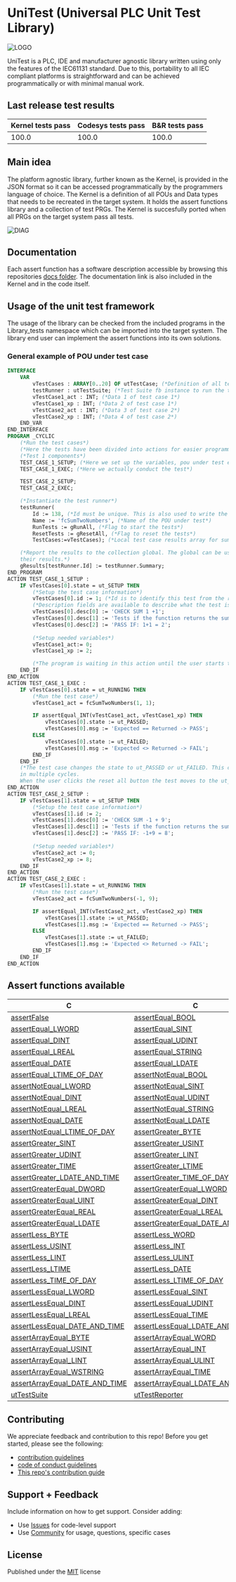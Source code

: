 # UniTest (Universal PLC Unit Test Library)

![LOGO](logo.png)

UniTest is a PLC, IDE and manufacturer agnostic library written using only the features of the IEC61131 standard. Due to this, portability to all IEC compliant platforms is straightforward and can be achieved programmatically or with minimal manual work.

## Last release test results

| Kernel tests pass | Codesys tests pass | B&R tests pass |  
| ----------------- | ------------------ | -------------- |  
| 100.0 | 100.0 | 100.0 |  

## Main idea

The platform agnostic library, further known as the Kernel, is provided in the JSON format so it can be accessed programmatically by the programmers language of choice. The Kernel is a definition of all POUs and Data types that needs to be recreated in the target system. It holds the assert functions library and a collection of test PRGs. The Kernel is succesfully ported when all PRGs on the target system pass all tests.

![DIAG](diag.png)

## Documentation

Each assert function has a software description accessible by browsing this repositories [docs folder](docs/index.md). The documentation link is also included in the Kernel and in the code itself.

## Usage of the unit test framework

The usage of the library can be checked from the included programs in the Library_tests namespace which can be imported into the target system.
The library end user can implement the assert functions into its own solutions.

### General example of POU under test case

```pascal
INTERFACE
    VAR 
        vTestCases : ARRAY[0..20] OF utTestCase; (*Definition of all test cases for this POU*)
        testRunner : utTestSuite; (*Test Suite fb instance to run the tests*)
        vTestCase1_act : INT; (*Data 1 of test case 1*)
        vTestCase1_xp : INT; (*Data 2 of test case 1*)
        vTestCase2_act : INT; (*Data 3 of test case 2*)
        vTestCase2_xp : INT; (*Data 4 of test case 2*)
    END_VAR
END_INTERFACE
PROGRAM _CYCLIC
    (*Run the test cases*)
    (*Here the tests have been divided into actions for easier programming and readability*)
    (*Test 1 components*)
    TEST_CASE_1_SETUP; (*Here we set up the variables, pou under test etc*)
    TEST_CASE_1_EXEC; (*Here we actually conduct the test*)

    TEST_CASE_2_SETUP;
    TEST_CASE_2_EXEC;

    (*Instantiate the test runner*)
    testRunner(
    	Id := 138, (*Id must be unique. This is also used to write the results to a unique index of the global results variable*)
    	Name := 'fcSumTwoNumbers', (*Name of the POU under test*)
        RunTests := gRunAll, (*Flag to start the tests*)
    	ResetTests := gResetAll, (*Flag to reset the tests*)
    	TestCases:=vTestCases); (*Local test case results array for summarizing*)

    (*Report the results to the collection global. The global can be used to keep track of all POUs under test and 
    their results.*)
    gResults[testRunner.Id] := testRunner.Summary;
END_PROGRAM
ACTION TEST_CASE_1_SETUP :
    IF vTestCases[0].state = ut_SETUP THEN
    	(*Setup the test case information*)
    	vTestCases[0].id := 1; (*Id is to identify this test from the rest of this POUs tests*)
        (*Description fields are available to describe what the test is all about and additional information*)
    	vTestCases[0].desc[0] := 'CHECK SUM 1 +1';
        vTestCases[0].desc[1] := 'Tests if the function returns the sum of 1+1 as 2';
    	vTestCases[0].desc[2] := 'PASS IF: 1+1 = 2';
    	
    	(*Setup needed variables*)
    	vTestCase1_act:= 0;
    	vTestCase1_xp := 2;

        (*The program is waiting in this action until the user starts the test. The test runner changes the vTestCases[0].state to utRunning*)
    END_IF
END_ACTION
ACTION TEST_CASE_1_EXEC :
    IF vTestCases[0].state = ut_RUNNING THEN
    	(*Run the test case*)
        vTestCase1_act = fcSumTwoNumbers(1, 1);

    	IF assertEqual_INT(vTestCase1_act, vTestCase1_xp) THEN
    		vTestCases[0].state := ut_PASSED;
    		vTestCases[0].msg := 'Expected == Returned -> PASS';
    	ELSE
    		vTestCases[0].state := ut_FAILED;
    		vTestCases[0].msg := 'Expected <> Returned -> FAIL';
    	END_IF
    END_IF
    (*The test case changes the state to ut_PASSED or ut_FAILED. This can be used if the test needs to be conducted
    in multiple cycles.
    When the user clicks the reset all button the test moves to the ut_SETUP state and can be started again*)
END_ACTION
ACTION TEST_CASE_2_SETUP :
    IF vTestCases[1].state = ut_SETUP THEN
    	(*Setup the test case information*)
    	vTestCases[1].id := 2;
    	vTestCases[1].desc[0] := 'CHECK SUM -1 + 9';
        vTestCases[1].desc[1] := 'Tests if the function returns the sum of -1+9 as 8';
    	vTestCases[1].desc[2] := 'PASS IF: -1+9 = 8';
    	
    	(*Setup needed variables*)
    	vTestCase2_act := 0;
    	vTestCase2_xp := 8;
    END_IF
END_ACTION
ACTION TEST_CASE_2_EXEC :
    IF vTestCases[1].state = ut_RUNNING THEN
    	(*Run the test case*)
        vTestCase2_act = fcSumTwoNumbers(-1, 9);

    	IF assertEqual_INT(vTestCase2_act, vTestCase2_xp) THEN
    		vTestCases[1].state := ut_PASSED;
    		vTestCases[1].msg := 'Expected == Returned -> PASS';
    	ELSE
    		vTestCases[1].state := ut_FAILED;
    		vTestCases[1].msg := 'Expected <> Returned -> FAIL';
    	END_IF
    END_IF
END_ACTION
```

## Assert functions available

|  C  |  C  |  C  |  C  |  C  |  
| --- | --- | --- | --- | --- |  
| [assertFalse](https://github.com/tkucic/iecUniTest/blob/main/docs/docs/ns/iecUniTest/fc/assertFalse.md) | [assertEqual_BOOL](https://github.com/tkucic/iecUniTest/blob/main/docs/docs/ns/iecUniTest/fc/assertEqual_BOOL.md) | [assertEqual_BYTE](https://github.com/tkucic/iecUniTest/blob/main/docs/docs/ns/iecUniTest/fc/assertEqual_BYTE.md) | [assertEqual_WORD](https://github.com/tkucic/iecUniTest/blob/main/docs/docs/ns/iecUniTest/fc/assertEqual_WORD.md) | [assertEqual_DWORD](https://github.com/tkucic/iecUniTest/blob/main/docs/docs/ns/iecUniTest/fc/assertEqual_DWORD.md) |  
| [assertEqual_LWORD](https://github.com/tkucic/iecUniTest/blob/main/docs/docs/ns/iecUniTest/fc/assertEqual_LWORD.md) | [assertEqual_SINT](https://github.com/tkucic/iecUniTest/blob/main/docs/docs/ns/iecUniTest/fc/assertEqual_SINT.md) | [assertEqual_USINT](https://github.com/tkucic/iecUniTest/blob/main/docs/docs/ns/iecUniTest/fc/assertEqual_USINT.md) | [assertEqual_INT](https://github.com/tkucic/iecUniTest/blob/main/docs/docs/ns/iecUniTest/fc/assertEqual_INT.md) | [assertEqual_UINT](https://github.com/tkucic/iecUniTest/blob/main/docs/docs/ns/iecUniTest/fc/assertEqual_UINT.md) |  
| [assertEqual_DINT](https://github.com/tkucic/iecUniTest/blob/main/docs/docs/ns/iecUniTest/fc/assertEqual_DINT.md) | [assertEqual_UDINT](https://github.com/tkucic/iecUniTest/blob/main/docs/docs/ns/iecUniTest/fc/assertEqual_UDINT.md) | [assertEqual_LINT](https://github.com/tkucic/iecUniTest/blob/main/docs/docs/ns/iecUniTest/fc/assertEqual_LINT.md) | [assertEqual_ULINT](https://github.com/tkucic/iecUniTest/blob/main/docs/docs/ns/iecUniTest/fc/assertEqual_ULINT.md) | [assertEqual_REAL](https://github.com/tkucic/iecUniTest/blob/main/docs/docs/ns/iecUniTest/fc/assertEqual_REAL.md) |  
| [assertEqual_LREAL](https://github.com/tkucic/iecUniTest/blob/main/docs/docs/ns/iecUniTest/fc/assertEqual_LREAL.md) | [assertEqual_STRING](https://github.com/tkucic/iecUniTest/blob/main/docs/docs/ns/iecUniTest/fc/assertEqual_STRING.md) | [assertEqual_WSTRING](https://github.com/tkucic/iecUniTest/blob/main/docs/docs/ns/iecUniTest/fc/assertEqual_WSTRING.md) | [assertEqual_TIME](https://github.com/tkucic/iecUniTest/blob/main/docs/docs/ns/iecUniTest/fc/assertEqual_TIME.md) | [assertEqual_LTIME](https://github.com/tkucic/iecUniTest/blob/main/docs/docs/ns/iecUniTest/fc/assertEqual_LTIME.md) |  
| [assertEqual_DATE](https://github.com/tkucic/iecUniTest/blob/main/docs/docs/ns/iecUniTest/fc/assertEqual_DATE.md) | [assertEqual_LDATE](https://github.com/tkucic/iecUniTest/blob/main/docs/docs/ns/iecUniTest/fc/assertEqual_LDATE.md) | [assertEqual_DATE_AND_TIME](https://github.com/tkucic/iecUniTest/blob/main/docs/docs/ns/iecUniTest/fc/assertEqual_DATE_AND_TIME.md) | [assertEqual_LDATE_AND_TIME](https://github.com/tkucic/iecUniTest/blob/main/docs/docs/ns/iecUniTest/fc/assertEqual_LDATE_AND_TIME.md) | [assertEqual_TIME_OF_DAY](https://github.com/tkucic/iecUniTest/blob/main/docs/docs/ns/iecUniTest/fc/assertEqual_TIME_OF_DAY.md) |  
| [assertEqual_LTIME_OF_DAY](https://github.com/tkucic/iecUniTest/blob/main/docs/docs/ns/iecUniTest/fc/assertEqual_LTIME_OF_DAY.md) | [assertNotEqual_BOOL](https://github.com/tkucic/iecUniTest/blob/main/docs/docs/ns/iecUniTest/fc/assertNotEqual_BOOL.md) | [assertNotEqual_BYTE](https://github.com/tkucic/iecUniTest/blob/main/docs/docs/ns/iecUniTest/fc/assertNotEqual_BYTE.md) | [assertNotEqual_WORD](https://github.com/tkucic/iecUniTest/blob/main/docs/docs/ns/iecUniTest/fc/assertNotEqual_WORD.md) | [assertNotEqual_DWORD](https://github.com/tkucic/iecUniTest/blob/main/docs/docs/ns/iecUniTest/fc/assertNotEqual_DWORD.md) |  
| [assertNotEqual_LWORD](https://github.com/tkucic/iecUniTest/blob/main/docs/docs/ns/iecUniTest/fc/assertNotEqual_LWORD.md) | [assertNotEqual_SINT](https://github.com/tkucic/iecUniTest/blob/main/docs/docs/ns/iecUniTest/fc/assertNotEqual_SINT.md) | [assertNotEqual_USINT](https://github.com/tkucic/iecUniTest/blob/main/docs/docs/ns/iecUniTest/fc/assertNotEqual_USINT.md) | [assertNotEqual_INT](https://github.com/tkucic/iecUniTest/blob/main/docs/docs/ns/iecUniTest/fc/assertNotEqual_INT.md) | [assertNotEqual_UINT](https://github.com/tkucic/iecUniTest/blob/main/docs/docs/ns/iecUniTest/fc/assertNotEqual_UINT.md) |  
| [assertNotEqual_DINT](https://github.com/tkucic/iecUniTest/blob/main/docs/docs/ns/iecUniTest/fc/assertNotEqual_DINT.md) | [assertNotEqual_UDINT](https://github.com/tkucic/iecUniTest/blob/main/docs/docs/ns/iecUniTest/fc/assertNotEqual_UDINT.md) | [assertNotEqual_LINT](https://github.com/tkucic/iecUniTest/blob/main/docs/docs/ns/iecUniTest/fc/assertNotEqual_LINT.md) | [assertNotEqual_ULINT](https://github.com/tkucic/iecUniTest/blob/main/docs/docs/ns/iecUniTest/fc/assertNotEqual_ULINT.md) | [assertNotEqual_REAL](https://github.com/tkucic/iecUniTest/blob/main/docs/docs/ns/iecUniTest/fc/assertNotEqual_REAL.md) |  
| [assertNotEqual_LREAL](https://github.com/tkucic/iecUniTest/blob/main/docs/docs/ns/iecUniTest/fc/assertNotEqual_LREAL.md) | [assertNotEqual_STRING](https://github.com/tkucic/iecUniTest/blob/main/docs/docs/ns/iecUniTest/fc/assertNotEqual_STRING.md) | [assertNotEqual_WSTRING](https://github.com/tkucic/iecUniTest/blob/main/docs/docs/ns/iecUniTest/fc/assertNotEqual_WSTRING.md) | [assertNotEqual_TIME](https://github.com/tkucic/iecUniTest/blob/main/docs/docs/ns/iecUniTest/fc/assertNotEqual_TIME.md) | [assertNotEqual_LTIME](https://github.com/tkucic/iecUniTest/blob/main/docs/docs/ns/iecUniTest/fc/assertNotEqual_LTIME.md) |  
| [assertNotEqual_DATE](https://github.com/tkucic/iecUniTest/blob/main/docs/docs/ns/iecUniTest/fc/assertNotEqual_DATE.md) | [assertNotEqual_LDATE](https://github.com/tkucic/iecUniTest/blob/main/docs/docs/ns/iecUniTest/fc/assertNotEqual_LDATE.md) | [assertNotEqual_DATE_AND_TIME](https://github.com/tkucic/iecUniTest/blob/main/docs/docs/ns/iecUniTest/fc/assertNotEqual_DATE_AND_TIME.md) | [assertNotEqual_LDATE_AND_TIME](https://github.com/tkucic/iecUniTest/blob/main/docs/docs/ns/iecUniTest/fc/assertNotEqual_LDATE_AND_TIME.md) | [assertNotEqual_TIME_OF_DAY](https://github.com/tkucic/iecUniTest/blob/main/docs/docs/ns/iecUniTest/fc/assertNotEqual_TIME_OF_DAY.md) |  
| [assertNotEqual_LTIME_OF_DAY](https://github.com/tkucic/iecUniTest/blob/main/docs/docs/ns/iecUniTest/fc/assertNotEqual_LTIME_OF_DAY.md) | [assertGreater_BYTE](https://github.com/tkucic/iecUniTest/blob/main/docs/docs/ns/iecUniTest/fc/assertGreater_BYTE.md) | [assertGreater_WORD](https://github.com/tkucic/iecUniTest/blob/main/docs/docs/ns/iecUniTest/fc/assertGreater_WORD.md) | [assertGreater_DWORD](https://github.com/tkucic/iecUniTest/blob/main/docs/docs/ns/iecUniTest/fc/assertGreater_DWORD.md) | [assertGreater_LWORD](https://github.com/tkucic/iecUniTest/blob/main/docs/docs/ns/iecUniTest/fc/assertGreater_LWORD.md) |  
| [assertGreater_SINT](https://github.com/tkucic/iecUniTest/blob/main/docs/docs/ns/iecUniTest/fc/assertGreater_SINT.md) | [assertGreater_USINT](https://github.com/tkucic/iecUniTest/blob/main/docs/docs/ns/iecUniTest/fc/assertGreater_USINT.md) | [assertGreater_INT](https://github.com/tkucic/iecUniTest/blob/main/docs/docs/ns/iecUniTest/fc/assertGreater_INT.md) | [assertGreater_UINT](https://github.com/tkucic/iecUniTest/blob/main/docs/docs/ns/iecUniTest/fc/assertGreater_UINT.md) | [assertGreater_DINT](https://github.com/tkucic/iecUniTest/blob/main/docs/docs/ns/iecUniTest/fc/assertGreater_DINT.md) |  
| [assertGreater_UDINT](https://github.com/tkucic/iecUniTest/blob/main/docs/docs/ns/iecUniTest/fc/assertGreater_UDINT.md) | [assertGreater_LINT](https://github.com/tkucic/iecUniTest/blob/main/docs/docs/ns/iecUniTest/fc/assertGreater_LINT.md) | [assertGreater_ULINT](https://github.com/tkucic/iecUniTest/blob/main/docs/docs/ns/iecUniTest/fc/assertGreater_ULINT.md) | [assertGreater_REAL](https://github.com/tkucic/iecUniTest/blob/main/docs/docs/ns/iecUniTest/fc/assertGreater_REAL.md) | [assertGreater_LREAL](https://github.com/tkucic/iecUniTest/blob/main/docs/docs/ns/iecUniTest/fc/assertGreater_LREAL.md) |  
| [assertGreater_TIME](https://github.com/tkucic/iecUniTest/blob/main/docs/docs/ns/iecUniTest/fc/assertGreater_TIME.md) | [assertGreater_LTIME](https://github.com/tkucic/iecUniTest/blob/main/docs/docs/ns/iecUniTest/fc/assertGreater_LTIME.md) | [assertGreater_DATE](https://github.com/tkucic/iecUniTest/blob/main/docs/docs/ns/iecUniTest/fc/assertGreater_DATE.md) | [assertGreater_LDATE](https://github.com/tkucic/iecUniTest/blob/main/docs/docs/ns/iecUniTest/fc/assertGreater_LDATE.md) | [assertGreater_DATE_AND_TIME](https://github.com/tkucic/iecUniTest/blob/main/docs/docs/ns/iecUniTest/fc/assertGreater_DATE_AND_TIME.md) |  
| [assertGreater_LDATE_AND_TIME](https://github.com/tkucic/iecUniTest/blob/main/docs/docs/ns/iecUniTest/fc/assertGreater_LDATE_AND_TIME.md) | [assertGreater_TIME_OF_DAY](https://github.com/tkucic/iecUniTest/blob/main/docs/docs/ns/iecUniTest/fc/assertGreater_TIME_OF_DAY.md) | [assertGreater_LTIME_OF_DAY](https://github.com/tkucic/iecUniTest/blob/main/docs/docs/ns/iecUniTest/fc/assertGreater_LTIME_OF_DAY.md) | [assertGreaterEqual_BYTE](https://github.com/tkucic/iecUniTest/blob/main/docs/docs/ns/iecUniTest/fc/assertGreaterEqual_BYTE.md) | [assertGreaterEqual_WORD](https://github.com/tkucic/iecUniTest/blob/main/docs/docs/ns/iecUniTest/fc/assertGreaterEqual_WORD.md) |  
| [assertGreaterEqual_DWORD](https://github.com/tkucic/iecUniTest/blob/main/docs/docs/ns/iecUniTest/fc/assertGreaterEqual_DWORD.md) | [assertGreaterEqual_LWORD](https://github.com/tkucic/iecUniTest/blob/main/docs/docs/ns/iecUniTest/fc/assertGreaterEqual_LWORD.md) | [assertGreaterEqual_SINT](https://github.com/tkucic/iecUniTest/blob/main/docs/docs/ns/iecUniTest/fc/assertGreaterEqual_SINT.md) | [assertGreaterEqual_USINT](https://github.com/tkucic/iecUniTest/blob/main/docs/docs/ns/iecUniTest/fc/assertGreaterEqual_USINT.md) | [assertGreaterEqual_INT](https://github.com/tkucic/iecUniTest/blob/main/docs/docs/ns/iecUniTest/fc/assertGreaterEqual_INT.md) |  
| [assertGreaterEqual_UINT](https://github.com/tkucic/iecUniTest/blob/main/docs/docs/ns/iecUniTest/fc/assertGreaterEqual_UINT.md) | [assertGreaterEqual_DINT](https://github.com/tkucic/iecUniTest/blob/main/docs/docs/ns/iecUniTest/fc/assertGreaterEqual_DINT.md) | [assertGreaterEqual_UDINT](https://github.com/tkucic/iecUniTest/blob/main/docs/docs/ns/iecUniTest/fc/assertGreaterEqual_UDINT.md) | [assertGreaterEqual_LINT](https://github.com/tkucic/iecUniTest/blob/main/docs/docs/ns/iecUniTest/fc/assertGreaterEqual_LINT.md) | [assertGreaterEqual_ULINT](https://github.com/tkucic/iecUniTest/blob/main/docs/docs/ns/iecUniTest/fc/assertGreaterEqual_ULINT.md) |  
| [assertGreaterEqual_REAL](https://github.com/tkucic/iecUniTest/blob/main/docs/docs/ns/iecUniTest/fc/assertGreaterEqual_REAL.md) | [assertGreaterEqual_LREAL](https://github.com/tkucic/iecUniTest/blob/main/docs/docs/ns/iecUniTest/fc/assertGreaterEqual_LREAL.md) | [assertGreaterEqual_TIME](https://github.com/tkucic/iecUniTest/blob/main/docs/docs/ns/iecUniTest/fc/assertGreaterEqual_TIME.md) | [assertGreaterEqual_LTIME](https://github.com/tkucic/iecUniTest/blob/main/docs/docs/ns/iecUniTest/fc/assertGreaterEqual_LTIME.md) | [assertGreaterEqual_DATE](https://github.com/tkucic/iecUniTest/blob/main/docs/docs/ns/iecUniTest/fc/assertGreaterEqual_DATE.md) |  
| [assertGreaterEqual_LDATE](https://github.com/tkucic/iecUniTest/blob/main/docs/docs/ns/iecUniTest/fc/assertGreaterEqual_LDATE.md) | [assertGreaterEqual_DATE_AND_TIME](https://github.com/tkucic/iecUniTest/blob/main/docs/docs/ns/iecUniTest/fc/assertGreaterEqual_DATE_AND_TIME.md) | [assertGreaterEqual_LDATE_AND_TIME](https://github.com/tkucic/iecUniTest/blob/main/docs/docs/ns/iecUniTest/fc/assertGreaterEqual_LDATE_AND_TIME.md) | [assertGreaterEqual_TIME_OF_DAY](https://github.com/tkucic/iecUniTest/blob/main/docs/docs/ns/iecUniTest/fc/assertGreaterEqual_TIME_OF_DAY.md) | [assertGreaterEqual_LTIME_OF_DAY](https://github.com/tkucic/iecUniTest/blob/main/docs/docs/ns/iecUniTest/fc/assertGreaterEqual_LTIME_OF_DAY.md) |  
| [assertLess_BYTE](https://github.com/tkucic/iecUniTest/blob/main/docs/docs/ns/iecUniTest/fc/assertLess_BYTE.md) | [assertLess_WORD](https://github.com/tkucic/iecUniTest/blob/main/docs/docs/ns/iecUniTest/fc/assertLess_WORD.md) | [assertLess_DWORD](https://github.com/tkucic/iecUniTest/blob/main/docs/docs/ns/iecUniTest/fc/assertLess_DWORD.md) | [assertLess_LWORD](https://github.com/tkucic/iecUniTest/blob/main/docs/docs/ns/iecUniTest/fc/assertLess_LWORD.md) | [assertLess_SINT](https://github.com/tkucic/iecUniTest/blob/main/docs/docs/ns/iecUniTest/fc/assertLess_SINT.md) |  
| [assertLess_USINT](https://github.com/tkucic/iecUniTest/blob/main/docs/docs/ns/iecUniTest/fc/assertLess_USINT.md) | [assertLess_INT](https://github.com/tkucic/iecUniTest/blob/main/docs/docs/ns/iecUniTest/fc/assertLess_INT.md) | [assertLess_UINT](https://github.com/tkucic/iecUniTest/blob/main/docs/docs/ns/iecUniTest/fc/assertLess_UINT.md) | [assertLess_DINT](https://github.com/tkucic/iecUniTest/blob/main/docs/docs/ns/iecUniTest/fc/assertLess_DINT.md) | [assertLess_UDINT](https://github.com/tkucic/iecUniTest/blob/main/docs/docs/ns/iecUniTest/fc/assertLess_UDINT.md) |  
| [assertLess_LINT](https://github.com/tkucic/iecUniTest/blob/main/docs/docs/ns/iecUniTest/fc/assertLess_LINT.md) | [assertLess_ULINT](https://github.com/tkucic/iecUniTest/blob/main/docs/docs/ns/iecUniTest/fc/assertLess_ULINT.md) | [assertLess_REAL](https://github.com/tkucic/iecUniTest/blob/main/docs/docs/ns/iecUniTest/fc/assertLess_REAL.md) | [assertLess_LREAL](https://github.com/tkucic/iecUniTest/blob/main/docs/docs/ns/iecUniTest/fc/assertLess_LREAL.md) | [assertLess_TIME](https://github.com/tkucic/iecUniTest/blob/main/docs/docs/ns/iecUniTest/fc/assertLess_TIME.md) |  
| [assertLess_LTIME](https://github.com/tkucic/iecUniTest/blob/main/docs/docs/ns/iecUniTest/fc/assertLess_LTIME.md) | [assertLess_DATE](https://github.com/tkucic/iecUniTest/blob/main/docs/docs/ns/iecUniTest/fc/assertLess_DATE.md) | [assertLess_LDATE](https://github.com/tkucic/iecUniTest/blob/main/docs/docs/ns/iecUniTest/fc/assertLess_LDATE.md) | [assertLess_DATE_AND_TIME](https://github.com/tkucic/iecUniTest/blob/main/docs/docs/ns/iecUniTest/fc/assertLess_DATE_AND_TIME.md) | [assertLess_LDATE_AND_TIME](https://github.com/tkucic/iecUniTest/blob/main/docs/docs/ns/iecUniTest/fc/assertLess_LDATE_AND_TIME.md) |  
| [assertLess_TIME_OF_DAY](https://github.com/tkucic/iecUniTest/blob/main/docs/docs/ns/iecUniTest/fc/assertLess_TIME_OF_DAY.md) | [assertLess_LTIME_OF_DAY](https://github.com/tkucic/iecUniTest/blob/main/docs/docs/ns/iecUniTest/fc/assertLess_LTIME_OF_DAY.md) | [assertLessEqual_BYTE](https://github.com/tkucic/iecUniTest/blob/main/docs/docs/ns/iecUniTest/fc/assertLessEqual_BYTE.md) | [assertLessEqual_WORD](https://github.com/tkucic/iecUniTest/blob/main/docs/docs/ns/iecUniTest/fc/assertLessEqual_WORD.md) | [assertLessEqual_DWORD](https://github.com/tkucic/iecUniTest/blob/main/docs/docs/ns/iecUniTest/fc/assertLessEqual_DWORD.md) |  
| [assertLessEqual_LWORD](https://github.com/tkucic/iecUniTest/blob/main/docs/docs/ns/iecUniTest/fc/assertLessEqual_LWORD.md) | [assertLessEqual_SINT](https://github.com/tkucic/iecUniTest/blob/main/docs/docs/ns/iecUniTest/fc/assertLessEqual_SINT.md) | [assertLessEqual_USINT](https://github.com/tkucic/iecUniTest/blob/main/docs/docs/ns/iecUniTest/fc/assertLessEqual_USINT.md) | [assertLessEqual_INT](https://github.com/tkucic/iecUniTest/blob/main/docs/docs/ns/iecUniTest/fc/assertLessEqual_INT.md) | [assertLessEqual_UINT](https://github.com/tkucic/iecUniTest/blob/main/docs/docs/ns/iecUniTest/fc/assertLessEqual_UINT.md) |  
| [assertLessEqual_DINT](https://github.com/tkucic/iecUniTest/blob/main/docs/docs/ns/iecUniTest/fc/assertLessEqual_DINT.md) | [assertLessEqual_UDINT](https://github.com/tkucic/iecUniTest/blob/main/docs/docs/ns/iecUniTest/fc/assertLessEqual_UDINT.md) | [assertLessEqual_LINT](https://github.com/tkucic/iecUniTest/blob/main/docs/docs/ns/iecUniTest/fc/assertLessEqual_LINT.md) | [assertLessEqual_ULINT](https://github.com/tkucic/iecUniTest/blob/main/docs/docs/ns/iecUniTest/fc/assertLessEqual_ULINT.md) | [assertLessEqual_REAL](https://github.com/tkucic/iecUniTest/blob/main/docs/docs/ns/iecUniTest/fc/assertLessEqual_REAL.md) |  
| [assertLessEqual_LREAL](https://github.com/tkucic/iecUniTest/blob/main/docs/docs/ns/iecUniTest/fc/assertLessEqual_LREAL.md) | [assertLessEqual_TIME](https://github.com/tkucic/iecUniTest/blob/main/docs/docs/ns/iecUniTest/fc/assertLessEqual_TIME.md) | [assertLessEqual_LTIME](https://github.com/tkucic/iecUniTest/blob/main/docs/docs/ns/iecUniTest/fc/assertLessEqual_LTIME.md) | [assertLessEqual_DATE](https://github.com/tkucic/iecUniTest/blob/main/docs/docs/ns/iecUniTest/fc/assertLessEqual_DATE.md) | [assertLessEqual_LDATE](https://github.com/tkucic/iecUniTest/blob/main/docs/docs/ns/iecUniTest/fc/assertLessEqual_LDATE.md) |  
| [assertLessEqual_DATE_AND_TIME](https://github.com/tkucic/iecUniTest/blob/main/docs/docs/ns/iecUniTest/fc/assertLessEqual_DATE_AND_TIME.md) | [assertLessEqual_LDATE_AND_TIME](https://github.com/tkucic/iecUniTest/blob/main/docs/docs/ns/iecUniTest/fc/assertLessEqual_LDATE_AND_TIME.md) | [assertLessEqual_TIME_OF_DAY](https://github.com/tkucic/iecUniTest/blob/main/docs/docs/ns/iecUniTest/fc/assertLessEqual_TIME_OF_DAY.md) | [assertLessEqual_LTIME_OF_DAY](https://github.com/tkucic/iecUniTest/blob/main/docs/docs/ns/iecUniTest/fc/assertLessEqual_LTIME_OF_DAY.md) | [assertArrayEqual_BOOL](https://github.com/tkucic/iecUniTest/blob/main/docs/docs/ns/iecUniTest/fc/assertArrayEqual_BOOL.md) |  
| [assertArrayEqual_BYTE](https://github.com/tkucic/iecUniTest/blob/main/docs/docs/ns/iecUniTest/fc/assertArrayEqual_BYTE.md) | [assertArrayEqual_WORD](https://github.com/tkucic/iecUniTest/blob/main/docs/docs/ns/iecUniTest/fc/assertArrayEqual_WORD.md) | [assertArrayEqual_DWORD](https://github.com/tkucic/iecUniTest/blob/main/docs/docs/ns/iecUniTest/fc/assertArrayEqual_DWORD.md) | [assertArrayEqual_LWORD](https://github.com/tkucic/iecUniTest/blob/main/docs/docs/ns/iecUniTest/fc/assertArrayEqual_LWORD.md) | [assertArrayEqual_SINT](https://github.com/tkucic/iecUniTest/blob/main/docs/docs/ns/iecUniTest/fc/assertArrayEqual_SINT.md) |  
| [assertArrayEqual_USINT](https://github.com/tkucic/iecUniTest/blob/main/docs/docs/ns/iecUniTest/fc/assertArrayEqual_USINT.md) | [assertArrayEqual_INT](https://github.com/tkucic/iecUniTest/blob/main/docs/docs/ns/iecUniTest/fc/assertArrayEqual_INT.md) | [assertArrayEqual_UINT](https://github.com/tkucic/iecUniTest/blob/main/docs/docs/ns/iecUniTest/fc/assertArrayEqual_UINT.md) | [assertArrayEqual_DINT](https://github.com/tkucic/iecUniTest/blob/main/docs/docs/ns/iecUniTest/fc/assertArrayEqual_DINT.md) | [assertArrayEqual_UDINT](https://github.com/tkucic/iecUniTest/blob/main/docs/docs/ns/iecUniTest/fc/assertArrayEqual_UDINT.md) |  
| [assertArrayEqual_LINT](https://github.com/tkucic/iecUniTest/blob/main/docs/docs/ns/iecUniTest/fc/assertArrayEqual_LINT.md) | [assertArrayEqual_ULINT](https://github.com/tkucic/iecUniTest/blob/main/docs/docs/ns/iecUniTest/fc/assertArrayEqual_ULINT.md) | [assertArrayEqual_REAL](https://github.com/tkucic/iecUniTest/blob/main/docs/docs/ns/iecUniTest/fc/assertArrayEqual_REAL.md) | [assertArrayEqual_LREAL](https://github.com/tkucic/iecUniTest/blob/main/docs/docs/ns/iecUniTest/fc/assertArrayEqual_LREAL.md) | [assertArrayEqual_STRING](https://github.com/tkucic/iecUniTest/blob/main/docs/docs/ns/iecUniTest/fc/assertArrayEqual_STRING.md) |  
| [assertArrayEqual_WSTRING](https://github.com/tkucic/iecUniTest/blob/main/docs/docs/ns/iecUniTest/fc/assertArrayEqual_WSTRING.md) | [assertArrayEqual_TIME](https://github.com/tkucic/iecUniTest/blob/main/docs/docs/ns/iecUniTest/fc/assertArrayEqual_TIME.md) | [assertArrayEqual_LTIME](https://github.com/tkucic/iecUniTest/blob/main/docs/docs/ns/iecUniTest/fc/assertArrayEqual_LTIME.md) | [assertArrayEqual_DATE](https://github.com/tkucic/iecUniTest/blob/main/docs/docs/ns/iecUniTest/fc/assertArrayEqual_DATE.md) | [assertArrayEqual_LDATE](https://github.com/tkucic/iecUniTest/blob/main/docs/docs/ns/iecUniTest/fc/assertArrayEqual_LDATE.md) |  
| [assertArrayEqual_DATE_AND_TIME](https://github.com/tkucic/iecUniTest/blob/main/docs/docs/ns/iecUniTest/fc/assertArrayEqual_DATE_AND_TIME.md) | [assertArrayEqual_LDATE_AND_TIME](https://github.com/tkucic/iecUniTest/blob/main/docs/docs/ns/iecUniTest/fc/assertArrayEqual_LDATE_AND_TIME.md) | [assertArrayEqual_TIME_OF_DAY](https://github.com/tkucic/iecUniTest/blob/main/docs/docs/ns/iecUniTest/fc/assertArrayEqual_TIME_OF_DAY.md) | [assertArrayEqual_LTIME_OF_DAY](https://github.com/tkucic/iecUniTest/blob/main/docs/docs/ns/iecUniTest/fc/assertArrayEqual_LTIME_OF_DAY.md) | [assertTrue](https://github.com/tkucic/iecUniTest/blob/main/docs/docs/ns/iecUniTest/fc/assertTrue.md) |  
| [utTestSuite](https://github.com/tkucic/iecUniTest/blob/main/docs/docs/ns/iecUniTest/fb/utTestSuite.md) | [utTestReporter](https://github.com/tkucic/iecUniTest/blob/main/docs/docs/ns/iecUniTest/fb/utTestReporter.md) | | | |  

## Contributing

We appreciate feedback and contribution to this repo! Before you get started, please see the following:

- [contribution guidelines](CONTRIBUTING.md)
- [code of conduct guidelines](CODE-OF-CONDUCT.md)
- [This repo's contribution guide](CONTRIBUTING.md)

## Support + Feedback

Include information on how to get support. Consider adding:

- Use [Issues](issues) for code-level support
- Use [Community]() for usage, questions, specific cases

## License

Published under the [MIT](LICENSE) license
